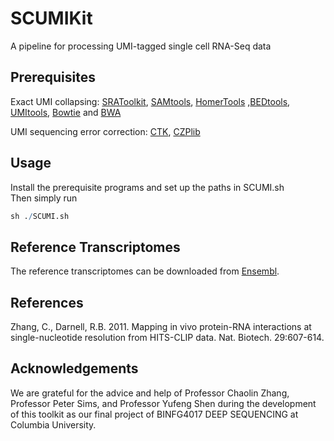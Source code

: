 # SCUMIKit
A pipeline for processing UMI-tagged single cell RNA-Seq data

## Prerequisites
Exact UMI collapsing: [SRAToolkit](https://github.com/ncbi/sra-tools), [SAMtools](http://samtools.sourceforge.net/), [HomerTools](http://homer.salk.edu/homer/ngs/homerTools.html) ,[BEDtools](http://bedtools.readthedocs.org/en/latest/), [UMItools](https://github.com/brwnj/umitools/), [Bowtie](http://bowtie-bio.sourceforge.net/index.shtml) and [BWA](http://bio-bwa.sourceforge.net/)

UMI sequencing error correction: [CTK](http://zhanglab.c2b2.columbia.edu/index.php/CTK_Documentation), [CZPlib](http://sourceforge.net/projects/czplib/)

## Usage

Install the prerequisite programs and set up the paths in SCUMI.sh  
Then simply run 

```r
sh ./SCUMI.sh
```

## Reference Transcriptomes

The reference transcriptomes can be downloaded from [Ensembl](http://www.ensembl.org/info/data/ftp/index.html).

## References

Zhang, C., Darnell, R.B. 2011. Mapping in vivo protein-RNA interactions at single-nucleotide resolution from HITS-CLIP data. Nat. Biotech. 29:607-614. 

## Acknowledgements

We are grateful for the advice and help of Professor Chaolin Zhang, Professor Peter Sims, and Professor Yufeng Shen during the development of this toolkit as our final project of BINFG4017 DEEP SEQUENCING at Columbia University.